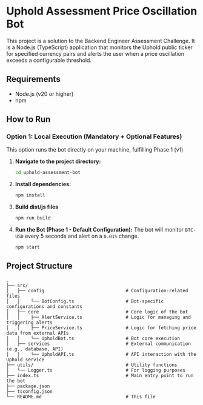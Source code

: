 # Uphold Assessment Price Oscillation Bot

This project is a solution to the Backend Engineer Assessment Challenge. It is a Node.js (TypeScript) application that monitors the Uphold public ticker for specified currency pairs and alerts the user when a price oscillation exceeds a configurable threshold.


## Requirements

*   Node.js (v20 or higher)
*   npm 


## How to Run
### Option 1: Local Execution (Mandatory + Optional Features)

This option runs the bot directly on your machine, fulfilling Phase 1 (v1)

1.  **Navigate to the project directory:**
    ```bash
    cd uphold-assessment-bot
    ```

2.  **Install dependencies:**
    ```bash
    npm install
    ```

3.  **Build dist/js files**
    ```bash
    npm run build
    ```

4.  **Run the Bot (Phase 1 - Default Configuration):**
    The bot will monitor `BTC-USD` every 5 seconds and alert on a `0.01%` change.
    ```bash
    npm start
    ```


## Project Structure

```
.
├── src/
│   ├── config                              # Configuration-related files
│   │    └── BotConfig.ts                   # Bot-specific configurations and constants
│   ├── core                                # Core logic of the bot
│   │    ├── AlertService.ts                # Logic for managing and triggering alerts
│   │    ├── PriceService.ts                # Logic for fetching price data from external APIs
│   │    └── UpholdBot.ts                   # Bot core execution
│   ├── services                            # External communication (e.g., database, API)
│   │    └── UpholdAPI.ts                   # API interaction with the Uphold service
├── utils/                                  # Utility functions
│   └── Logger.ts                           # For logging purposes 
├── index.ts                                # Main entry point to run the bot
├── package.json
├── tsconfig.json
└── README.md                               # This file
```

